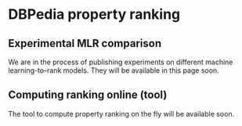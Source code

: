 DBPedia property ranking
========================


Experimental MLR comparison
---------------------------

We are in the process of publishing experiments on different machine learning-to-rank models.
They will be available in this page soon.


Computing ranking online (tool)
-------------------------------

The tool to compute property ranking on the fly will be available soon.
